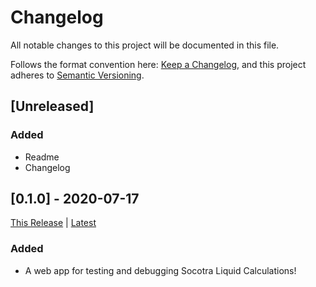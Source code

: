 # Changelog

All notable changes to this project will be documented in this file.

Follows the format convention here: [Keep a Changelog](https://keepachangelog.com/en/1.0.0/),
and this project adheres to [Semantic Versioning](https://semver.org/spec/v2.0.0.html).

## [Unreleased]

### Added

- Readme
- Changelog

## [0.1.0] - 2020-07-17

[This Release](http://s3.amazonaws.com/socotra.wb/liquid-playground/v0.1.0/index.html)
|
[Latest](http://s3.amazonaws.com/socotra.wb/liquid-playground/index.html)

### Added

- A web app for testing and debugging Socotra Liquid Calculations!
